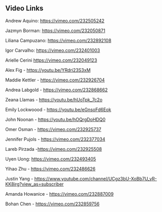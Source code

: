 ## Video Links

Andrew Aquino: https://vimeo.com/232505242

Jazmyn Borman: https://vimeo.com/232050871

Liliana Campuzano: https://vimeo.com/232892108

Igor Carvalho: https://vimeo.com/232401003

Arielle Cerini https://vimeo.com/232049123

Alex Fig - https://youtu.be/YRdri23S3xM

Maddie Kettler - https://vimeo.com/232926704

Andrea Labgold - https://vimeo.com/232868662

Zeana Llamas - https://youtu.be/hUoTpk_7c2o

Emily Lockwoood -  https://youtu.be/eGnsoFd6Eok

John Noonan - https://youtu.be/hOQrgDoHDQ0

Omer Osman - https://vimeo.com/232925737

Jennifer Pujols - https://vimeo.com/232377034

Lareb Pirzada -https://vimeo.com/232925508

Uyen Uong: https://vimeo.com/232493405

Yihao Zhu - https://vimeo.com/232486626

Justin Yang - https://www.youtube.com/channel/UCgz3bU-XoBb7U_yR-KK8irg?view_as=subscriber

Amanda Howanice - https://vimeo.com/232887009

Bohan Chen - https://vimeo.com/232859756
